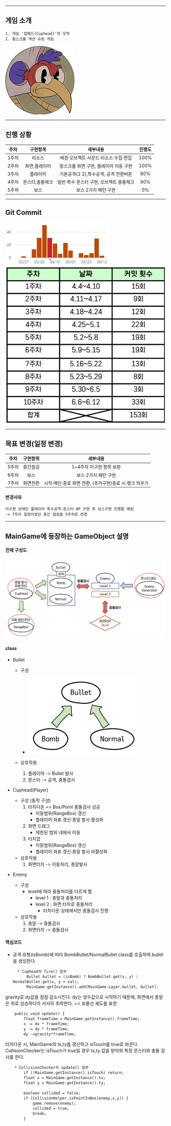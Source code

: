 ----------------------------------
## 게임 소개


    1. 게임 '컵헤드(Cuphead)'의 모작
    2. 횡스크롤 액션 슈팅 게임
    
![screensh](/TermProject/Resource/boss.png)
    
----------------------------------

## 진행 상황
|주차|구현항목|세부내용|진행도|
|:------:|:---:|:---:|:---:|
|1주차|리소스|배경·오브젝트·사운드·리소스 수집·편집|100%|
|2주차|화면,플레이어|횡스크롤 화면 구현, 플레이어 이동 구현|100%|
|3주차|플레이어|기본공격(1·2),특수공격, 공격 전환버튼|80%|
|4주차|몬스터,충돌체크|일반·특수 몬스터 구현, 오브젝트 충돌체크|90%|
|5주차|보스|보스 2가지 패턴 구현|0%|

----------------------------------

## Git Commit

![screensh](/TermProject/Resource/git01.png)
![screensh](/TermProject/Resource/git02.png)

-----------------------------------

## 목표 변경(일정 변경)

|주차|구현항목|세부내용|
|:------:|:---:|:---:|
|5주차|중간점검|1~4주차 미구현 항목 보완|
|6주차|보스|보스 2가지 패턴 구현|
|7주차|화면전환|시작·메인·종료 화면 전환, (추가구현)종료 시 랭크 띄우기|


#### 변경사유

    미구현 상태인 플레이어 특수공격·몬스터 HP 구현 후 보스구현 진행할 예정
    -> 7주차 일정이었던 중간 점검을 5주차로 변경
        

---------------------------------------

## MainGame에 등장하는 GameObject 설명

#### 전체 구성도

![screensh](/TermProject/Resource/flow_.png)

#### class 

* Bullet
    * 구성    
        * ![screensh](/TermProject/Resource/bullet.png)
        
    * 상호작용
        1. 플레이어 -> Bullet 발사
        2. 몬스터 -> 공격, 충돌검사

* Cuphead(Player)
    * 구성 (동작 구성)
        1. 터치다운 => Box/Point 충돌검사 성공
            * 이동범위(RangeBox) 갱신
            * 플레이어 좌표 갱신·총알 발사 활성화
        2. 화면 드래그
            * 제한된 범위 내에서 이동
        3. 터치업
            * 이동범위(RangeBox) 갱신
            * 플레이어 좌표 갱신·총알 발사 비활성화
    * 상호작용
        1. 화면터치 -> 이동처리, 총알발사
        
* Enemy
    * 구성
        - level에 따라 충돌처리를 다르게 함
            * level 1 : 총알과 충돌처리
            * level 2 : 화면 터치로 충돌처리
                * 터치다운 상태에서만 충돌검사 진행
    * 상호작용
        1. 총알 -> 충돌검사
        2. 화면터치 -> 충돌검사    
        
        
#### 핵심코드

* 공격 유형(isBomb)에 따라 BombBullet/NormalBullet class를 호출하여 bullet을 생성한다. 

        * Cuphead의 fire() 일부
            Bullet bullet = (isBomb) ? BombBullet.get(x, y) : NormalBullet.get(x, y + val);
            MainGame.getInstance().add(MainGame.Layer.bullet, bullet);
        
        
gravity로 dy값을 점점 감소시킨다. 
dy는 양수값으로 시작하기 때문에, 화면에서 총알은 위로 상승하다가 서서히 추락한다.
    => 포물선 궤도를 표현
        
        public void update() {
            float frameTime = MainGame.getInstance().frameTime;
            x -= dx * frameTime;
            y -= dy * frameTime;
            dy -=gravity*frameTime;    
    
    
터치다운 시, MainGame의 tx,ty를 갱신하고 isTouch를 true로 바꾼다.
CollisionChecker는 isTouch가 true일 경우 tx,ty 값을 받아와 특정 몬스터와 충돌 검사를 한다.
        
        * CollisionChecker의 update() 일부
            if (!MainGame.getInstance().isTouch) return;
            float x = MainGame.getInstance().tx;
            float y = MainGame.getInstance().ty;

            boolean collided = false;
            if (CollisionHelper.isPointInBox(enemy,x,y)) {
                game.remove(enemy);
                collided = true;
                break;
            }